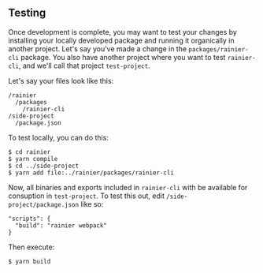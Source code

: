 ## Testing

Once development is complete, you may want to test your changes by installing your locally developed package and running it organically in another project. Let's say you've made a change in the `packages/rainier-cli` package. You also have another project where you want to test `rainier-cli`, and we'll call that project `test-project`.

Let's say your files look like this:

```
/rainier
  /packages
    /rainier-cli
/side-project
  /package.json
```

To test locally, you can do this:

```
$ cd rainier
$ yarn compile
$ cd ../side-project
$ yarn add file:../rainier/packages/rainier-cli
```

Now, all binaries and exports included in `rainier-cli` with be available for consuption in `test-project`. To test this out, edit `/side-project/package.json` like so:

```
"scripts": {
  "build": "rainier webpack"
}
```

Then execute:

```
$ yarn build
```
